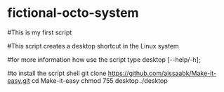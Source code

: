 # fictional-octo-system

#This is my first script

#This script creates a desktop shortcut in the Linux system

#for more information how use the script type desktop [--help/-h];


#to install the script shell
git clone https://github.com/aissaabk/Make-it-easy.git
cd Make-it-easy
chmod 755 desktop
./desktop

